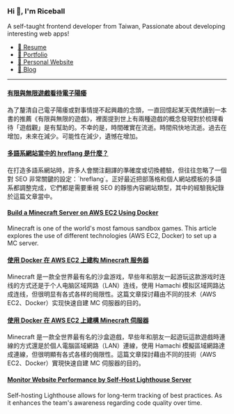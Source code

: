 <h3 >Hi 👋, I'm Riceball</h3>
<p>A self-taught frontend developer from Taiwan, Passionate about developing interesting web apps!</p>

- [📜 Resume](https://weweweb.pages.dev/en/resume/)
- [💼 Portfolio](https://weweweb.pages.dev/en/work/)
- [🏡 Personal Website](https://weweweb.pages.dev/en/)
- [📝 Blog](https://www.webdong.dev/en/)
---

<!--START_SECTION:feed-->
#### [有限與無限遊戲看待電子陽痿](https:&#x2F;&#x2F;www.webdong.dev&#x2F;zh-tw&#x2F;post&#x2F;finite-and-infinite-games-and-gaming-impotence&#x2F;) 
為了釐清自己電子陽痿或對事情提不起興趣的念頭，一直回憶起某天偶然讀到一本書的推薦《有限與無限的遊戲》，裡面提到世上有兩種遊戲的概念發現對於梳理看待「遊戲觀」是有幫助的。不幸的是，時間確實在流逝。時間飛快地流逝。過去在增加，未來在減少。可能性在減少，遺憾在增加。
#### [多語系網站當中的 hreflang 是什麼？](https:&#x2F;&#x2F;www.webdong.dev&#x2F;zh-tw&#x2F;post&#x2F;what-is-meta-hreflang-in-i18n-website&#x2F;) 
在打造多語系網站時，許多人會關注翻譯的準確度或切換體驗，但往往忽略了一個對 SEO 非常關鍵的設定：&#x60;hreflang&#x60;。正好最近把部落格和個人網站模板的多語系都調整完成，它們都是需要重視 SEO 的靜態內容網站類型，其中的經驗我紀錄於這篇文章當中。
#### [Build a Minecraft Server on AWS EC2 Using Docker](https:&#x2F;&#x2F;www.webdong.dev&#x2F;en&#x2F;post&#x2F;setup-a-minecraft-server-on-aws-ec2-with-docker&#x2F;) 
Minecraft is one of the world&#39;s most famous sandbox games. This article explores the use of different technologies (AWS EC2, Docker) to set up a MC server.
#### [使用 Docker 在 AWS EC2 上建构 Minecraft 服务器](https:&#x2F;&#x2F;www.webdong.dev&#x2F;zh-cn&#x2F;post&#x2F;setup-a-minecraft-server-on-aws-ec2-with-docker&#x2F;) 
Minecraft 是一款全世界最有名的沙盒游戏，早些年和朋友一起游玩这款游戏时连线的方式还是于个人电脑区域网路（LAN）连线，使用 Hamachi 模拟区域网路达成连线，但很明显有各式各样的局限性。这篇文章探讨藉由不同的技术（AWS EC2、Docker）实现快速自建 MC 伺服器的目的。
#### [使用 Docker 在 AWS EC2 上建構 Minecraft 伺服器](https:&#x2F;&#x2F;www.webdong.dev&#x2F;zh-tw&#x2F;post&#x2F;setup-a-minecraft-server-on-aws-ec2-with-docker&#x2F;) 
Minecraft 是一款全世界最有名的沙盒遊戲，早些年和朋友一起遊玩這款遊戲時連線的方式還是於個人電腦區域網路（LAN）連線，使用 Hamachi 模擬區域網路達成連線，但很明顯有各式各樣的侷限性。這篇文章探討藉由不同的技術（AWS EC2、Docker）實現快速自建 MC 伺服器的目的。
#### [Monitor Website Performance by Self-Host Lighthouse Server](https:&#x2F;&#x2F;www.webdong.dev&#x2F;en&#x2F;post&#x2F;build-a-personal-lighthouse-server&#x2F;) 
Self-hosting Lighthouse allows for long-term tracking of best practices. As it enhances the team&#39;s awareness regarding code quality over time.
<!--END_SECTION:feed-->

